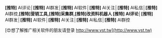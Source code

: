 **[推特]** AI评论│**[推特]** AI群发│**[推特]** AI软件│**[推特]** AI关注│**[推特]** AI私信│**[推特]** AI群控,**[推特]**营销工具,**[推特]**采集群,**[推特]**改资料机器人
**[推特]** AI评论│**[推特]** AI群发│**[推特]** AI软件│**[推特]** AI关注│**[推特]** AI私信│**[推特]** AI群控

[😍想了解推广相关软件的朋友请登录 http://www.vst.tw](http://www.vst.tw)



